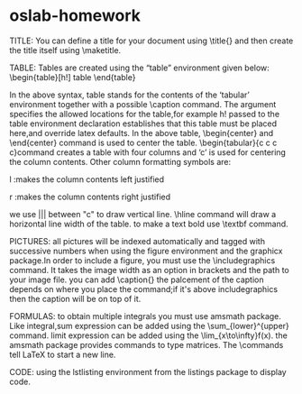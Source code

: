 # oslab-homework
TITLE:
You can define a title for your document using \title{} and then create the title itself using \maketitle.

TABLE:
Tables are created using the “table” environment given below:
\begin{table}[h!] 
 table
\end{table}
 
 In the above syntax, table stands for the contents of the ‘tabular’ environment together with a possible \caption  command.  The  argument specifies  the  allowed  locations  for  the  table,for example h! passed to the table environment declaration establishes that this table must be placed here,and override latex defaults.
 In  the  above  table,  \begin{center} and \end{center} command  is  used  to  center  the  table.
 \begin{tabular}{c c c c}command creates a table with four columns and ‘c’ is used for centering the column contents. Other column formatting symbols are: 
 
 l :makes the column contents left justified
 
 r :makes the column contents right justified
 
 we use ||| between "c" to draw vertical line.
\hline command will draw a horizontal line width of the table.
 to make a text bold use \textbf command.
 
PICTURES:
all pictures will be indexed automatically and tagged with successive numbers when using the figure environment and the graphicx package.In order to include a figure, you must use the \includegraphics command. 
It takes the image width as an option in brackets and the path to your image file.
you can add \caption{} the palcement of the caption depends on where you place the command;if it's above includegraphics then the caption will be on top of it.

FORMULAS:
to obtain multiple integrals you must use amsmath package.
Like integral,sum expression can be added using the \sum_{lower}^{upper} command.
limit expression can be added using the \lim_{x\to\infty}f(x).
the amsmath package provides commands to type matrices.
The \\commands tell LaTeX to start a new line.

 CODE:
using the lstlisting environment from the listings package to display code.
